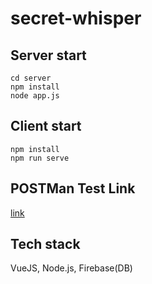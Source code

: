 # secret-whisper

## Server start
```
cd server
npm install
node app.js
```

## Client start
```
npm install
npm run serve
```

## POSTMan Test Link
[link](https://www.getpostman.com/collections/8757926d110b3084c50b)

## Tech stack
VueJS, Node.js, Firebase(DB)


